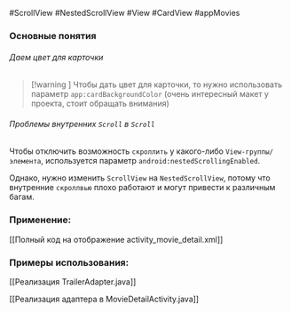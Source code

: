 #ScrollView #NestedScrollView #View #CardView #appMovies 
### Основные понятия
###### Даем цвет для карточки

>[!warning ] Чтобы дать цвет для карточки, то нужно использовать параметр `app:cardBackgroundColor` (очень интересный макет у проекта, стоит обращать внимания)
###### Проблемы внутренних `Scroll` в `Scroll`

Чтобы отключить возможность `скроллить` у какого-либо `View-группы/элемента`, используется параметр `android:nestedScrollingEnabled`.

Однако, нужно изменить `ScrollView` на `NestedScrollView`, потому что внутренние `скроллвью` плохо работают и могут привести к различным багам.
### Применение:

[[Полный код на отображение activity_movie_detail.xml]]
### Примеры использования:

[[Реализация TrailerAdapter.java]]

[[Реализация адаптера в MovieDetailActivity.java]]


